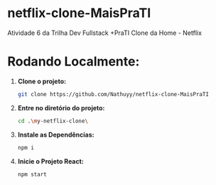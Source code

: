 # netflix-clone-MaisPraTI
Atividade 6 da Trilha Dev Fullstack +PraTI
Clone da Home - Netflix 

# Rodando Localmente: 

1. **Clone o projeto:**

   ```bash
   git clone https://github.com/Nathuyy/netflix-clone-MaisPraTI

2. **Entre no diretório do projeto:**
   ```bash
   cd .\my-netflix-clone\

3. **Instale as Dependências:**
   ```bash
   npm i
   
3. **Inicie o Projeto React:**
   ```bash
   npm start

   
